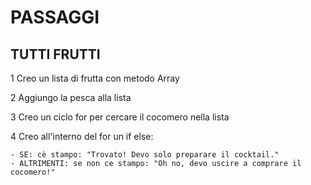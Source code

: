 # PASSAGGI


## TUTTI FRUTTI

1 Creo un lista di frutta con metodo Array

2 Aggiungo la pesca alla lista 

3 Creo un ciclo for per cercare il cocomero nella lista

4 Creo all'interno del for un if else:

    - SE: cè stampo: "Trovato! Devo solo preparare il cocktail."
    - ALTRIMENTI: se non ce stampo: "Oh no, devo uscire a comprare il cocomero!"




